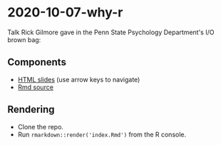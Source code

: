 # 2020-10-07-why-r
Talk Rick Gilmore gave in the Penn State Psychology Department's I/O brown bag:

## Components

- [HTML slides](https://gilmore-lab.github.io/2020-10-07-why-r/) (use arrow keys to navigate)
- [Rmd source](index.Rmd)

## Rendering

- Clone the repo.
- Run `rmarkdown::render('index.Rmd')` from the R console.


